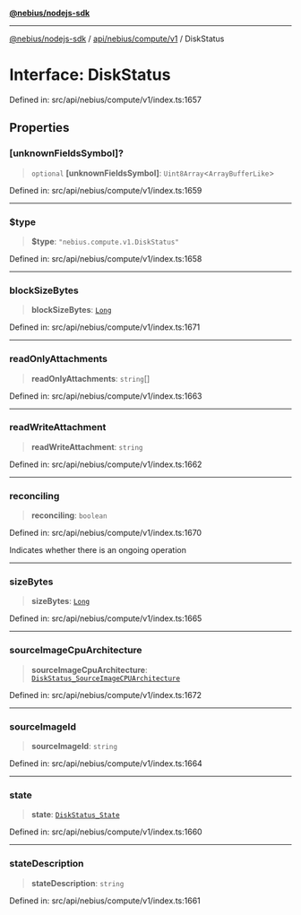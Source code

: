 [**@nebius/nodejs-sdk**](../../../../../README.md)

---

[@nebius/nodejs-sdk](../../../../../README.md) / [api/nebius/compute/v1](../README.md) / DiskStatus

# Interface: DiskStatus

Defined in: src/api/nebius/compute/v1/index.ts:1657

## Properties

### \[unknownFieldsSymbol\]?

> `optional` **\[unknownFieldsSymbol\]**: `Uint8Array`\<`ArrayBufferLike`\>

Defined in: src/api/nebius/compute/v1/index.ts:1659

---

### $type

> **$type**: `"nebius.compute.v1.DiskStatus"`

Defined in: src/api/nebius/compute/v1/index.ts:1658

---

### blockSizeBytes

> **blockSizeBytes**: [`Long`](../../../../../runtime/protos/core/classes/Long.md)

Defined in: src/api/nebius/compute/v1/index.ts:1671

---

### readOnlyAttachments

> **readOnlyAttachments**: `string`[]

Defined in: src/api/nebius/compute/v1/index.ts:1663

---

### readWriteAttachment

> **readWriteAttachment**: `string`

Defined in: src/api/nebius/compute/v1/index.ts:1662

---

### reconciling

> **reconciling**: `boolean`

Defined in: src/api/nebius/compute/v1/index.ts:1670

Indicates whether there is an ongoing operation

---

### sizeBytes

> **sizeBytes**: [`Long`](../../../../../runtime/protos/core/classes/Long.md)

Defined in: src/api/nebius/compute/v1/index.ts:1665

---

### sourceImageCpuArchitecture

> **sourceImageCpuArchitecture**: [`DiskStatus_SourceImageCPUArchitecture`](../type-aliases/DiskStatus_SourceImageCPUArchitecture.md)

Defined in: src/api/nebius/compute/v1/index.ts:1672

---

### sourceImageId

> **sourceImageId**: `string`

Defined in: src/api/nebius/compute/v1/index.ts:1664

---

### state

> **state**: [`DiskStatus_State`](../type-aliases/DiskStatus_State.md)

Defined in: src/api/nebius/compute/v1/index.ts:1660

---

### stateDescription

> **stateDescription**: `string`

Defined in: src/api/nebius/compute/v1/index.ts:1661
